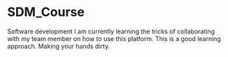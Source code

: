 # SDM_Course
Software development
I am currently learning the tricks of collaborating with my team member on how to use this platform. This is a good learning approach. Making your hands dirty. 
